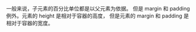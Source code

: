 一般来说，子元素的百分比单位都是以父元素为依据。
但是 margin 和 padding 例外。元素的 height 是相对于容器的高度，
但是元素的 margin 和 padding 是相对于容器的宽度。